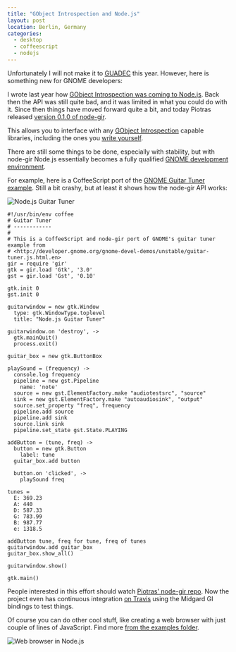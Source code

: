 ```yaml
---
title: "GObject Introspection and Node.js"
layout: post
location: Berlin, Germany
categories:
  - desktop
  - coffeescript
  - nodejs
---
```

Unfortunately I will not make it to [GUADEC](http://www.guadec.org/) this year. However, here is something new for GNOME developers:

I wrote last year how [GObject Introspection was coming to Node.js](http://bergie.iki.fi/blog/gobject_introspection_is_coming_to_node-js/). Back then the API was still quite bad, and it was limited in what you could do with it. Since then things have moved forward quite a bit, and today Piotras released [version 0.1.0 of node-gir](http://search.npmjs.org/#/gir).

This allows you to interface with any [GObject Introspection](https://live.gnome.org/GObjectIntrospection/) capable libraries, including the ones you [write yourself](https://github.com/antono/vala-object).

There are still some things to be done, especially with stability, but with node-gir Node.js essentially becomes a fully qualified [GNOME development environment](http://developer.gnome.org/).

For example, here is a CoffeeScript port of the [GNOME Guitar Tuner example](http://developer.gnome.org/gnome-devel-demos/unstable/guitar-tuner.js.html.en). Still a bit crashy, but at least it shows how the node-gir API works:

![Node.js Guitar Tuner](https://s3.eu-central-1.amazonaws.com/bergie-iki-fi/nodejs-guitar-tuner.png)

    #!/usr/bin/env coffee
    # Guitar Tuner
    # ------------
    #
    # This is a CoffeeScript and node-gir port of GNOME's guitar tuner example from
    # <http://developer.gnome.org/gnome-devel-demos/unstable/guitar-tuner.js.html.en>
    gir = require 'gir'
    gtk = gir.load 'Gtk', '3.0'
    gst = gir.load 'Gst', '0.10'

    gtk.init 0
    gst.init 0

    guitarwindow = new gtk.Window
      type: gtk.WindowType.toplevel
      title: "Node.js Guitar Tuner"

    guitarwindow.on 'destroy', ->
      gtk.mainQuit()
      process.exit()

    guitar_box = new gtk.ButtonBox

    playSound = (frequency) ->
      console.log frequency
      pipeline = new gst.Pipeline
        name: 'note'
      source = new gst.ElementFactory.make "audiotestsrc", "source"
      sink = new gst.ElementFactory.make "autoaudiosink", "output"
      source.set_property "freq", frequency
      pipeline.add source
      pipeline.add sink
      source.link sink
      pipeline.set_state gst.State.PLAYING

    addButton = (tune, freq) ->
      button = new gtk.Button
        label: tune
      guitar_box.add button

      button.on 'clicked', ->
        playSound freq

    tunes =
      E: 369.23
      A: 440
      D: 587.33
      G: 783.99
      B: 987.77
      e: 1318.5

    addButton tune, freq for tune, freq of tunes
    guitarwindow.add guitar_box
    guitar_box.show_all()

    guitarwindow.show()

    gtk.main()

People interested in this effort should watch [Piotras' node-gir repo](https://github.com/piotras/node-gir). Now the project even has continuous integration [on Travis](http://travis-ci.org/#!/piotras/node-gir) using the Midgard GI bindings to test things.

Of course you can do other cool stuff, like creating a web browser with just couple of lines of JavaScript. Find more [from the examples folder](https://github.com/piotras/node-gir/tree/master/examples).

![Web browser in Node.js](https://s3.eu-central-1.amazonaws.com/bergie-iki-fi/nodejs-gir-browser.png)

